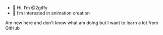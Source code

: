 - 👋 Hi, I’m @2giffy
- 👀 I’m interested in animation creation
<!---
2giffy/2giffy is a ✨ special ✨ repository because its `README.md` (this file) appears on your GitHub profile.
You can click the Preview link to take a look at your changes.
--->
Am new here and don't know what am doing but I want to learn a lot from GitHub
